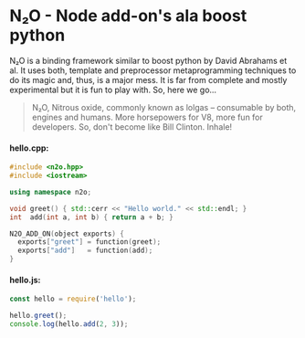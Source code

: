 # N₂O - Node add-on's ala boost python

N₂O is a binding framework similar to boost python by David Abrahams et al.
It uses both, template and preprocessor metaprogramming techniques to do its
magic and, thus, is a major mess. It is far from complete and mostly
experimental but it is fun to play with. So, here we go...

> N₂O, Nitrous oxide, commonly known as lolgas – consumable by both, engines
> and humans. More horsepowers for V8, more fun for developers. So, don't
> become like Bill Clinton. Inhale!

#### hello.cpp:
````c++
#include <n2o.hpp>
#include <iostream>

using namespace n2o;

void greet() { std::cerr << "Hello world." << std::endl; }
int  add(int a, int b) { return a + b; }

N2O_ADD_ON(object exports) {
  exports["greet"] = function(greet);
  exports["add"]   = function(add);
}

````

#### hello.js:
````javascript
const hello = require('hello');

hello.greet();
console.log(hello.add(2, 3));
````

